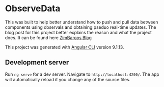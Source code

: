 # ObserveData

This was built to help better understand how to push and pull data between components using observals and obtaining pseduo real-time updates.  The blog post for this project better explains the reason and what the project does.  It can be found here [ZimBaroos Blog](https://blog.zimbaroos.in/post/2021/03/01/push-and-pull-internal-data-via-observal-in-angular-10)

This project was generated with [Angular CLI](https://github.com/angular/angular-cli) version 9.1.13.

## Development server

Run `ng serve` for a dev server. Navigate to `http://localhost:4200/`. The app will automatically reload if you change any of the source files.

